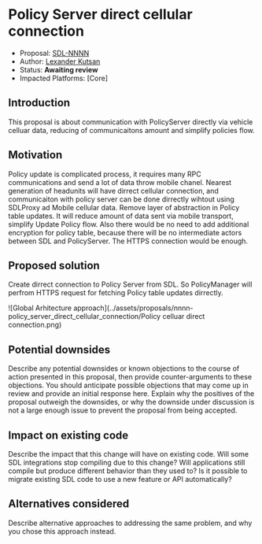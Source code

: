 # Policy Server direct cellular connection 

* Proposal: [SDL-NNNN](nnnn-policy_server_direct_cellular_connection.md)
* Author: [Lexander Kutsan](https://github.com/LuxoftAKutsan)
* Status: **Awaiting review**
* Impacted Platforms: [Core]

## Introduction

This proposal is about communication with PolicyServer directly via vehicle celluar data, reducing of communicaitons amount and simplify policies flow. 

## Motivation

Policy update is complicated process, it requires many RPC communications and send a lot of data throw mobile chanel.
Nearest generation of headunits will have dirrect cellular connection, and communicaiton with policy server
can be done dirrectly wihtout using SDLProxy ad Mobile cellular data. 
Remove layer of abstraction in Policy table updates.
It will reduce amount of data sent via mobile transport, simplify Update Policy flow.
Also there would be no need to add additional encryption for policy table,
because there will be no intermediate actors between SDL and PolicyServer. 
The HTTPS connection would be enough.


## Proposed solution

Create dirrect connection to Policy Server from SDL. So PolicyManager will perfrom HTTPS request for fetching Policy table updates dirrectly.

![Global Arhitecture approach](../assets/proposals/nnnn-policy_server_direct_cellular_connection/Policy celluar direct connection.png)

## Potential downsides

Describe any potential downsides or known objections to the course of action presented in this proposal, then provide counter-arguments to these objections. You should anticipate possible objections that may come up in review and provide an initial response here. Explain why the positives of the proposal outweigh the downsides, or why the downside under discussion is not a large enough issue to prevent the proposal from being accepted.

## Impact on existing code

Describe the impact that this change will have on existing code. Will some SDL integrations stop compiling due to this change? Will applications still compile but produce different behavior than they used to? Is it possible to migrate existing SDL code to use a new feature or API automatically?

## Alternatives considered

Describe alternative approaches to addressing the same problem, and why you chose this approach instead.
